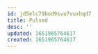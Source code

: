 ```yaml
---
id: jd5elc79bod9svu7vuxhqd7
title: Pulsed
desc: ''
updated: 1651965764617
created: 1651965764617
---
```



